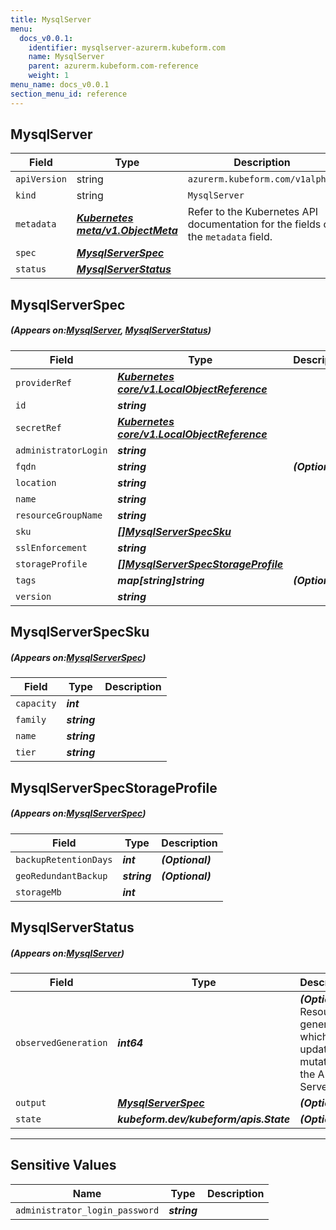 ```yaml
---
title: MysqlServer
menu:
  docs_v0.0.1:
    identifier: mysqlserver-azurerm.kubeform.com
    name: MysqlServer
    parent: azurerm.kubeform.com-reference
    weight: 1
menu_name: docs_v0.0.1
section_menu_id: reference
---
```


## MysqlServer
| Field | Type | Description |
| ------ | ----- | ----------- |
| `apiVersion` | string | `azurerm.kubeform.com/v1alpha1` |
|    `kind` | string | `MysqlServer` |
| `metadata` | ***[Kubernetes meta/v1.ObjectMeta](https://kubernetes.io/docs/reference/generated/kubernetes-api/v1.13/#objectmeta-v1-meta)***|Refer to the Kubernetes API documentation for the fields of the `metadata` field.|
| `spec` | ***[MysqlServerSpec](#MysqlServerSpec)***||
| `status` | ***[MysqlServerStatus](#MysqlServerStatus)***||
## MysqlServerSpec
##### (Appears on:[MysqlServer](#MysqlServer), [MysqlServerStatus](#MysqlServerStatus))
| Field | Type | Description |
| ------ | ----- | ----------- |
| `providerRef` | ***[Kubernetes core/v1.LocalObjectReference](https://kubernetes.io/docs/reference/generated/kubernetes-api/v1.13/#localobjectreference-v1-core)***||
| `id` | ***string***||
| `secretRef` | ***[Kubernetes core/v1.LocalObjectReference](https://kubernetes.io/docs/reference/generated/kubernetes-api/v1.13/#localobjectreference-v1-core)***||
| `administratorLogin` | ***string***||
| `fqdn` | ***string***| ***(Optional)*** |
| `location` | ***string***||
| `name` | ***string***||
| `resourceGroupName` | ***string***||
| `sku` | ***[[]MysqlServerSpecSku](#MysqlServerSpecSku)***||
| `sslEnforcement` | ***string***||
| `storageProfile` | ***[[]MysqlServerSpecStorageProfile](#MysqlServerSpecStorageProfile)***||
| `tags` | ***map[string]string***| ***(Optional)*** |
| `version` | ***string***||
## MysqlServerSpecSku
##### (Appears on:[MysqlServerSpec](#MysqlServerSpec))
| Field | Type | Description |
| ------ | ----- | ----------- |
| `capacity` | ***int***||
| `family` | ***string***||
| `name` | ***string***||
| `tier` | ***string***||
## MysqlServerSpecStorageProfile
##### (Appears on:[MysqlServerSpec](#MysqlServerSpec))
| Field | Type | Description |
| ------ | ----- | ----------- |
| `backupRetentionDays` | ***int***| ***(Optional)*** |
| `geoRedundantBackup` | ***string***| ***(Optional)*** |
| `storageMb` | ***int***||
## MysqlServerStatus
##### (Appears on:[MysqlServer](#MysqlServer))
| Field | Type | Description |
| ------ | ----- | ----------- |
| `observedGeneration` | ***int64***| ***(Optional)*** Resource generation, which is updated on mutation by the API Server.|
| `output` | ***[MysqlServerSpec](#MysqlServerSpec)***| ***(Optional)*** |
| `state` | ***kubeform.dev/kubeform/apis.State***| ***(Optional)*** |
---
## Sensitive Values
| Name | Type | Description |
|------|------|-------------|
| `administrator_login_password` | ***string*** ||
